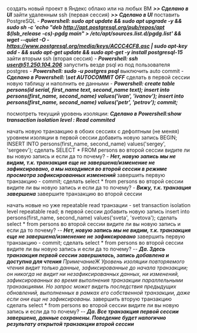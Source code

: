 
создать новый проект в Яндекс облако или на любых ВМ ***>> Сделано в UI***
зайти удаленным ssh (первая сессия) ***>> Сделано в UI***
поставить PostgreSQL - ***Powershell: sudo apt update && sudo apt upgrade -y && sudo sh -c 'echo "deb http://apt.postgresql.org/pub/repos/apt $(lsb_release -cs)-pgdg main" > /etc/apt/sources.list.d/pgdg.list' && wget --quiet -O - https://www.postgresql.org/media/keys/ACCC4CF8.asc | sudo apt-key add - && sudo apt-get update && sudo apt-get -y install postgresql-15***
зайти вторым ssh (вторая сессия) - ***Powershell: ssh user@51.250.104.206***
запустить везде psql из под пользователя postgres - ***Powershell: sudo -u postgres psql***
выключить auto commit - ***Сделано в Powershell: \set AUTOCOMMIT OFF***
сделать в первой сессии новую таблицу и наполнить ее данными - ***Powershell:
create table persons(id serial, first_name text, second_name text); insert into persons(first_name, second_name) values('ivan', 'ivanov'); 
insert into persons(first_name, second_name) values('petr', 'petrov'); 
commit;***

посмотреть текущий уровень изоляции: ***Сделано в Powershell:show transaction isolation level : Read commited***

начать новую транзакцию в обоих сессиях с дефолтным (не меняя) уровнем изоляции
в первой сессии добавить новую запись 
BEGIN;
INSERT INTO persons(first_name, second_name) values('sergey', 'sergeev');
сделать SELECT * FROM persons во второй сессии
видите ли вы новую запись и если да то почему? - ***Нет, новую запись мы не видим, т.к. транзакция еще не завершена/изменение не зафиксировано, а мы находимся во второй сессии в режиме просмотра зафиксированных изменений***
завершить первую транзакцию - commit;
сделать select * from persons во второй сессии
видите ли вы новую запись и если да то почему? - ***Вижу, т.к. транзация завершена***
завершите транзакцию во второй сессии

начать новые но уже repeatable read транзации - set transaction isolation level repeatable read;
в первой сессии добавить новую запись insert into persons(first_name, second_name) values('sveta', 'svetova');
сделать select * from persons во второй сессии
видите ли вы новую запись и если да то почему?  -- ***Нет, новую запись мы не видим, т.к. транзакция еще не завершена/изменение не зафиксировано***
завершить первую транзакцию - commit;
сделать select * from persons во второй сессии
видите ли вы новую запись и если да то почему?  -- ***Да. Здесь транзакция первой сессии завершилась, запись добавлена и доступна для чтения*** _ПримечаниеЖ Уровень изоляции повторяемого чтения видит только данные, зафиксированные до начала транзакции; он никогда не видит ни незафиксированных данных, ни изменений, зафиксированных во время выполнения транзакции параллельными транзакциями. Но запрос может видеть последствия предыдущих обновлений, выполненных в рамках его собственной транзакции, даже если они еще не зафиксированы._
завершить вторую транзакцию
сделать select * from persons во второй сессии
видите ли вы новую запись и если да то почему?  -- ***Да. Все транзакция первой сессии завершена, данные сохранены. Поведение будет налогично результату открытой транзакции второй сессии***

<!--stackedit_data:
eyJoaXN0b3J5IjpbMTM2MzgwNjM3MywxOTAxMzk0NTY2LC0xOT
M3NzI2MjUwXX0=
-->